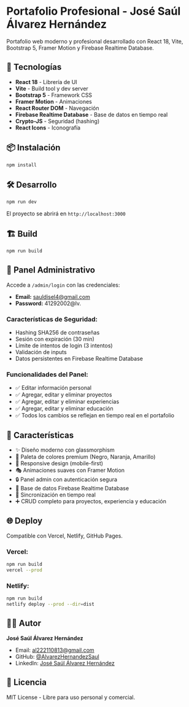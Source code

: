 # Portafolio Profesional - José Saúl Álvarez Hernández

Portafolio web moderno y profesional desarrollado con React 18, Vite, Bootstrap 5, Framer Motion y Firebase Realtime Database.

## 🚀 Tecnologías

- **React 18** - Librería de UI
- **Vite** - Build tool y dev server
- **Bootstrap 5** - Framework CSS
- **Framer Motion** - Animaciones
- **React Router DOM** - Navegación
- **Firebase Realtime Database** - Base de datos en tiempo real
- **Crypto-JS** - Seguridad (hashing)
- **React Icons** - Iconografía

## 📦 Instalación

```bash
npm install
```

## 🛠️ Desarrollo

```bash
npm run dev
```

El proyecto se abrirá en `http://localhost:3000`

## 🏗️ Build

```bash
npm run build
```

## 🔐 Panel Administrativo

Accede a `/admin/login` con las credenciales:
- **Email:** sauldisel4@gmail.com
- **Password:** 41292002@lv.

### Características de Seguridad:
- Hashing SHA256 de contraseñas
- Sesión con expiración (30 min)
- Límite de intentos de login (3 intentos)
- Validación de inputs
- Datos persistentes en Firebase Realtime Database

### Funcionalidades del Panel:
- ✅ Editar información personal
- ✅ Agregar, editar y eliminar proyectos
- ✅ Agregar, editar y eliminar experiencias
- ✅ Agregar, editar y eliminar educación
- ✅ Todos los cambios se reflejan en tiempo real en el portafolio

## 📱 Características

- ✨ Diseño moderno con glassmorphism
- 🎨 Paleta de colores premium (Negro, Naranja, Amarillo)
- 📱 Responsive design (mobile-first)
- 🎭 Animaciones suaves con Framer Motion
- 🔒 Panel admin con autenticación segura
- 💾 Base de datos Firebase Realtime Database
- 🔄 Sincronización en tiempo real
- ➕ CRUD completo para proyectos, experiencia y educación

## 🌐 Deploy

Compatible con Vercel, Netlify, GitHub Pages.

### Vercel:
```bash
npm run build
vercel --prod
```

### Netlify:
```bash
npm run build
netlify deploy --prod --dir=dist
```

## 👨‍💻 Autor

**José Saúl Álvarez Hernández**
- Email: al222110813@gmail.com
- GitHub: [@AlvarezHernandezSaul](https://github.com/AlvarezHernandezSaul)
- LinkedIn: [José Saúl Álvarez Hernández](https://www.linkedin.com/in/josé-saúl-alvarez-hernández-390343214)

## 📄 Licencia

MIT License - Libre para uso personal y comercial.
